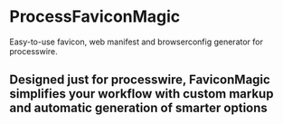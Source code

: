 # ProcessFaviconMagic
Easy-to-use favicon, web manifest and browserconfig generator for processwire. 
## Designed just for processwire, FaviconMagic simplifies your workflow with custom markup and automatic generation of smarter options
